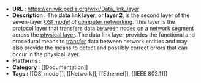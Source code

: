 - **URL :** https://en.wikipedia.org/wiki/Data_link_layer
- **Description :** The **data link layer**, or **layer 2**, is the second layer of the seven-layer [OSI model](https://en.wikipedia.org/wiki/OSI_model "OSI model") of [computer networking](https://en.wikipedia.org/wiki/Computer_network "Computer network"). This layer is the protocol layer that transfers data between nodes on a [network segment](https://en.wikipedia.org/wiki/Network_segment "Network segment") across the [physical layer](https://en.wikipedia.org/wiki/Physical_layer "Physical layer"). The data link layer provides the functional and procedural means to [transfer](https://en.wikipedia.org/wiki/Transfer_(computing) "Transfer (computing)") data between network entities and may also provide the means to detect and possibly correct errors that can occur in the physical layer.
- **Platforms :** 
- **Category :** [[Documentation]]
- **Tags :** [[OSI model]], [[Network]], [[Ethernet]], [[IEEE 802.11]]